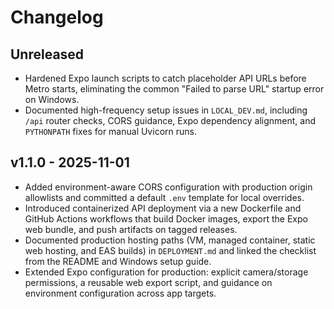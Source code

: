 # Changelog

## Unreleased

- Hardened Expo launch scripts to catch placeholder API URLs before Metro starts, eliminating the
  common "Failed to parse URL" startup error on Windows.
- Documented high-frequency setup issues in `LOCAL_DEV.md`, including `/api` router checks, CORS
  guidance, Expo dependency alignment, and `PYTHONPATH` fixes for manual Uvicorn runs.

## v1.1.0 - 2025-11-01

- Added environment-aware CORS configuration with production origin allowlists and committed a default
  `.env` template for local overrides.
- Introduced containerized API deployment via a new Dockerfile and GitHub Actions workflows that build
  Docker images, export the Expo web bundle, and push artifacts on tagged releases.
- Documented production hosting paths (VM, managed container, static web hosting, and EAS builds) in
  `DEPLOYMENT.md` and linked the checklist from the README and Windows setup guide.
- Extended Expo configuration for production: explicit camera/storage permissions, a reusable web export
  script, and guidance on environment configuration across app targets.

